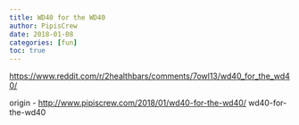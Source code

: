 ```yaml
---
title: WD40 for the WD40
author: PipisCrew
date: 2018-01-08
categories: [fun]
toc: true
---
```


https://www.reddit.com/r/2healthbars/comments/7owl13/wd40_for_the_wd40/

origin - http://www.pipiscrew.com/2018/01/wd40-for-the-wd40/ wd40-for-the-wd40